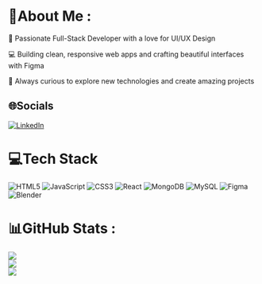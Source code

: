 # 💫About Me :
🎨 Passionate Full-Stack Developer with a love for UI/UX Design

💻 Building clean, responsive web apps and crafting beautiful interfaces with Figma

🚀 Always curious to explore new technologies and create amazing projects

## 🌐Socials
[![LinkedIn](https://img.shields.io/badge/LinkedIn-%230077B5.svg?logo=linkedin&logoColor=white)](https://linkedin.com/in/https://www.linkedin.com/in/gouthamraj-r-561744257/) 

# 💻Tech Stack
![HTML5](https://img.shields.io/badge/html5-%23E34F26.svg?style=for-the-badge&logo=html5&logoColor=white) ![JavaScript](https://img.shields.io/badge/javascript-%23323330.svg?style=for-the-badge&logo=javascript&logoColor=%23F7DF1E) ![CSS3](https://img.shields.io/badge/css3-%231572B6.svg?style=for-the-badge&logo=css3&logoColor=white) ![React](https://img.shields.io/badge/react-%2320232a.svg?style=for-the-badge&logo=react&logoColor=%2361DAFB) ![MongoDB](https://img.shields.io/badge/MongoDB-%234ea94b.svg?style=for-the-badge&logo=mongodb&logoColor=white) ![MySQL](https://img.shields.io/badge/mysql-%2300f.svg?style=for-the-badge&logo=mysql&logoColor=white) 	![Figma](https://img.shields.io/badge/figma-%23F24E1E.svg?style=for-the-badge&logo=figma&logoColor=white) ![Blender](https://img.shields.io/badge/blender-%23F5792A.svg?style=for-the-badge&logo=blender&logoColor=white)
# 📊GitHub Stats :
![](https://github-readme-stats.vercel.app/api?username=Gouthamraj2004&theme=dark&hide_border=true&include_all_commits=false&count_private=true)<br/>
![](https://github-readme-streak-stats.herokuapp.com/?user=Gouthamraj2004&theme=dark&hide_border=true)<br/>
![](https://github-readme-stats.vercel.app/api/top-langs/?username=Gouthamraj2004&theme=dark&hide_border=true&include_all_commits=false&count_private=true&layout=compact)
